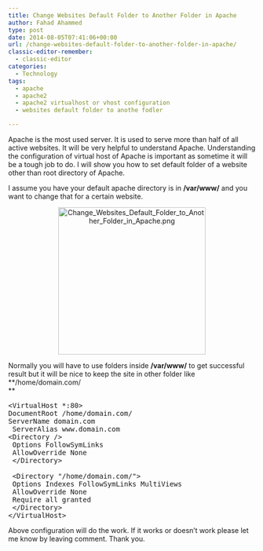 ```yaml
---
title: Change Websites Default Folder to Another Folder in Apache
author: Fahad Ahammed
type: post
date: 2014-08-05T07:41:06+00:00
url: /change-websites-default-folder-to-another-folder-in-apache/
classic-editor-remember:
  - classic-editor
categories:
  - Technology
tags:
  - apache
  - apache2
  - apache2 virtualhost or vhost configuration
  - websites default folder to anothe fodler

---
```

Apache is the most used server. It is used to serve more than half of all active websites. It will be very helpful to understand Apache. Understanding the configuration of virtual host of Apache is important as sometime it will be a tough job to do. I will show you how to set default folder of a website other than root directory of Apache.

<!--more-->

I assume you have your default apache directory is in **/var/www/** and you want to change that for a certain website.

<p style="text-align: center;">
  <a href="https://i0.wp.com/fahadahammed.com/wp-content/uploads/2014/08/Change_Websites_Default_Folder_to_Another_Folder_in_Apache.png"><img loading="lazy" class="alignnone size-medium wp-image-2062" src="https://i0.wp.com/fahadahammed.com/wp-content/uploads/2014/08/Change_Websites_Default_Folder_to_Another_Folder_in_Apache-300x300.png?resize=300%2C300" alt="Change_Websites_Default_Folder_to_Another_Folder_in_Apache.png" width="300" height="300" srcset="https://i0.wp.com/fahadahammed.com/wp-content/uploads/2014/08/Change_Websites_Default_Folder_to_Another_Folder_in_Apache.png?resize=300%2C300&ssl=1 300w, https://i0.wp.com/fahadahammed.com/wp-content/uploads/2014/08/Change_Websites_Default_Folder_to_Another_Folder_in_Apache.png?resize=150%2C150&ssl=1 150w, https://i0.wp.com/fahadahammed.com/wp-content/uploads/2014/08/Change_Websites_Default_Folder_to_Another_Folder_in_Apache.png?w=610&ssl=1 610w" sizes="(max-width: 300px) 100vw, 300px" data-recalc-dims="1" /></a>
</p>

Normally you will have to use folders inside **/var/www/** to get successful result but it will be nice to keep the site in other folder like **/home/domain.com/  
** 

<pre>&lt;VirtualHost *:80&gt;
DocumentRoot /home/domain.com/
ServerName domain.com
 ServerAlias www.domain.com
&lt;Directory /&gt;
 Options FollowSymLinks
 AllowOverride None
 &lt;/Directory&gt;

 &lt;Directory "/home/domain.com/"&gt;
 Options Indexes FollowSymLinks MultiViews
 AllowOverride None
 Require all granted
 &lt;/Directory&gt;
&lt;/VirtualHost&gt;</pre>

Above configuration will do the work. If it works or doesn&#8217;t work please let me know by leaving comment. Thank you.